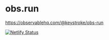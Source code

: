 # obs.run

https://observablehq.com/@keystroke/obs-run

[![Netlify Status](https://api.netlify.com/api/v1/badges/495786e4-1233-4e6e-b4a0-9e762af30910/deploy-status)](https://app.netlify.com/sites/obs-run/deploys)
